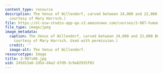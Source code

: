 ```yaml
---
content_type: resource
description: The Venus of Willendorf, carved between 24,000 and 22,000 BC. (Photograph
  courtesy of Mary Harrsch.)
file: https://ol-ocw-studio-app-qa.s3.amazonaws.com/courses/3-987-human-origins-and-evolution-spring-2006/245d13a62d5ad4a2d7d93c9a02935f03_3-987s06.jpg
file_type: image/jpeg
image_metadata:
  caption: The Venus of Willendorf, carved between 24,000 and 22,000 BC. (Photograph
    courtesy of Mary Harrsch. Used with permission.)
  credit: ''
  image-alt: The Venus of Willendorf.
resourcetype: Image
title: 3-987s06.jpg
uid: 245d13a6-2d5a-d4a2-d7d9-3c9a02935f03
---
```

